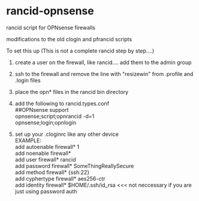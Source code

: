 # rancid-opnsense
rancid script for OPNsense firewalls

modifications to the old clogin and pfrancid scripts


To set this up (This is not a complete rancid step by step....)
1. create a user on the firewall, like rancid.... add them to the admin group
2. ssh to the firewall and remove the line with "resizewin" from .profile and .login files
3. place the opn* files in the rancid bin directory
4. add the following to rancid.types.conf \
  ##OPNsense support \
  opnsense;script;opnrancid -d=1  \
  opnsense;login;opnlogin  
  
5. set up your .cloginrc like any other device \
  EXAMPLE: \
  add autoenable firewall* 1 \
  add noenable firewall* \
  add user firewall* rancid \
  add password firewall* SomeThingReallySecure \
  add method firewall* {ssh:22}  \
  add cyphertype firewall* aes256-ctr \
  add identity firewall* $HOME/.ssh/id_rsa  <<< not neccessary if you are just using password auth 
  
  

